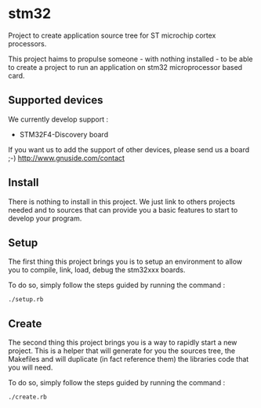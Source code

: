 stm32
=====

Project to create application source tree for ST microchip cortex processors.

This project haims to propulse someone - with nothing installed - to be able to
create a project to run an application on stm32 microprocessor based card.


Supported devices
-----------------

We currently develop support :
 - STM32F4-Discovery board

If you want us to add the support of other devices, please send us a board ;-)
http://www.gnuside.com/contact


Install
-------

There is nothing to install in this project. We just link to others projects
needed and to sources that can provide you a basic features to start to develop
your program.

Setup
-----

The first thing this project brings you is to setup an environment to allow you
to compile, link, load, debug the stm32xxx boards.

To do so, simply follow the steps guided by running the command :

	./setup.rb

Create
------

The second thing this project brings you is a way to rapidly start a new project.
This is a helper that will generate for you the sources tree, the Makefiles and
will duplicate (in fact reference them) the libraries code that you will need.

To do so, simply follow the steps guided by running the command :

	./create.rb
